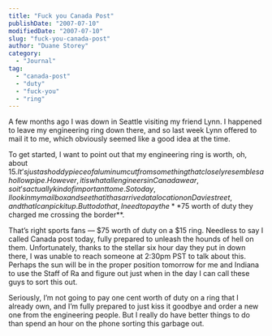```yaml
---
title: "Fuck you Canada Post"
publishDate: "2007-07-10"
modifiedDate: "2007-07-10"
slug: "fuck-you-canada-post"
author: "Duane Storey"
category:
  - "Journal"
tag:
  - "canada-post"
  - "duty"
  - "fuck-you"
  - "ring"
---
```


A few months ago I was down in Seattle visiting my friend Lynn. I happened to leave my engineering ring down there, and so last week Lynn offered to mail it to me, which obviously seemed like a good idea at the time.

To get started, I want to point out that my engineering ring is worth, oh, about $15. It’s just a shoddy piece of aluminum cut from something that closely resembles a hollow pipe. However, it is what all engineers in Canada wear, so it’s actually kind of important to me. So today, I look in my mailbox and see that it has arrived at a location on Davie street, and that I can pick it up. But to do that, I need to pay the **$75 worth of duty they charged me crossing the border**.

That’s right sports fans — $75 worth of duty on a $15 ring. Needless to say I called Canada post today, fully prepared to unleash the hounds of hell on them. Unfortunately, thanks to the stellar six hour day they put in down there, I was unable to reach someone at 2:30pm PST to talk about this. Perhaps the sun will be in the proper position tomorrow for me and Indiana to use the Staff of Ra and figure out just when in the day I can call these guys to sort this out.

Seriously, I’m not going to pay one cent worth of duty on a ring that I already own, and I’m fully prepared to just kiss it goodbye and order a new one from the engineering people. But I really do have better things to do than spend an hour on the phone sorting this garbage out.